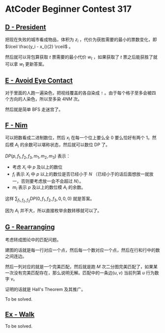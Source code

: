 # AtCoder Beginner Contest 317

## [D - President](https://atcoder.jp/contests/abc317/tasks/abc317_d)

把现在失败的城市看成物品，体积为 $z_i$ ，代价为获胜需要的最小的票数变化，即 $\lceil \frac{y_i - x_i}{2} \rceil$ 。

然后就可以背包算获取 $t$ 票需要的最小代价 $w_t$ ，如果获取了 $t$ 票之后能获胜了就可以拿 $w_t$ 更新答案。

## [E - Avoid Eye Contact](https://atcoder.jp/contests/abc317/tasks/abc317_e)

对于里面的人跑一遍染色，把视线覆盖的各自染成 `!` 。由于每个格子至多会被四个方向的人染色，所以至多染 $4NM$ 次。

然后就是简单 BFS 走迷宫了。

## [F - Nim](https://atcoder.jp/contests/abc317/tasks/abc317_f)

可以把数看成二进制数位，然后 $x_i$ 在每一个位上要么全 $0$ 要么恰好有两个 $1$。然后模 $A_i$ 的余数可以堪称状态，然后就可以数位 DP 了。

$DP(p, f_1, f_2, f_3, m_1, m_2, m_3)$ 表示：

- 考虑 $X_i$ 中 $p$ 及以上的数位
- $f_i$ 表示 $X_i$ 中 $p$ 以上的数位是否已经小于 $N$ （已经小于的话后面想放一就放一，否则要考虑放一会不会超过 $N$）。
- $m_i$ 表示 $p$ 及以上的数位模 $A_i$ 的余数。

这样 $\sum_{f_1, f_2, f_3} DP(0, f_1, f_2, f_3, 0, 0, 0)$ 就是答案。

因为 $A_i$ 并不大，所以直接枚举余数转移就可以了。

## [G - Rearranging](https://atcoder.jp/contests/abc317/tasks/abc317_g)

考虑转成图论中的匹配问题。

建图的话就是每一行对应一个点，然后每一个数对应一个点，然后在行和行中的数之间连边。

然后一列对应的就是一个完美匹配，然后就是跑 $M$ 次二分图完美匹配了，如果某一次没有完美匹配存在，那么说明无解。匹配中的一条边$(u, v)$ 当前列第 $u$ 行为数字 $v$。

证明的话就是 Hall's Theorem 及其推广。

To be solved.

## [Ex - Walk](https://atcoder.jp/contests/abc317/tasks/abc317_h)

To be solved.
